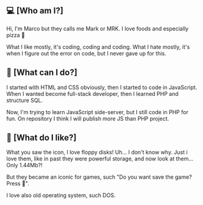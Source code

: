 
## 💻 [Who am I?]
Hi, I'm Marco but they calls me Mark or MRK. I love foods and especially pizza 🍕

What I like mostly, it's coding, coding and coding. What I hate mostly, it's when I figure out the error on code, but I never gave up for this.


## 👾 [What can I do?]

I started with HTML and CSS obviously, then I started to code in JavaScript. When I wanted become full-stack developer, then I learned PHP and structure SQL.

Now, I'm trying to learn JavaScript side-server, but I still code in PHP for fun. On repository I think I will publish more JS than PHP project.
## 💾 [What do I like?]

What you saw the icon, I love floppy disks! Uh... I don't know why. Just i love them, like in past they were powerful storage, and now look at them... Only 1.44Mb?!

But they became an iconic for games, such "Do you want save the game? Press 💾".

I love also old operating system, such DOS.
